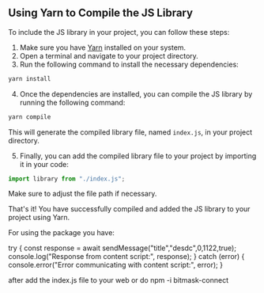 ## Using Yarn to Compile the JS Library

To include the JS library in your project, you can follow these steps:

1. Make sure you have [Yarn](https://yarnpkg.com/) installed on your system.
2. Open a terminal and navigate to your project directory.
3. Run the following command to install the necessary dependencies:

```bash
yarn install
```

4. Once the dependencies are installed, you can compile the JS library by running the following command:

```bash
yarn compile
```

This will generate the compiled library file, named `index.js`, in your project directory.

5. Finally, you can add the compiled library file to your project by importing it in your code:

```javascript
import library from "./index.js";
```

Make sure to adjust the file path if necessary.

That's it! You have successfully compiled and added the JS library to your project using Yarn.


For using the package you have:

try {
        const response = await sendMessage("title","desdc",0,1122,true);
        console.log("Response from content script:", response);
    } catch (error) {
        console.error("Error communicating with content script:", error);
}

after add the index.js file to your web or do npm -i bitmask-connect
